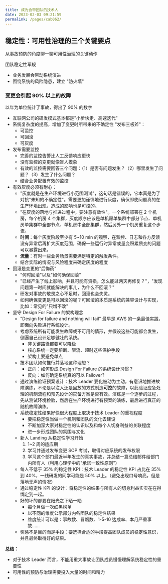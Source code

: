 ```yaml
---
title: 成为会带团队的技术人
date: 2023-02-03 09:21:59
permalink: /pages/cab062/
---
```



## 稳定性：可用性治理的三个关键要点

从事故预防的角度聊一聊可用性治理的关键动作

团队稳定性军规

- 业务发展会带动系统演进
- 围绕系统的风险隐患，建立 "防火墙"

### 变更会引起 90% 以上的故障

以年为单位统计了事故，得出了 90% 的数字

- 互联网公司的研发模式基本都是"小步快走、高速迭代"
- 系统复杂度的提高，增加了变更时所带来的不确定性
  "发布三板斧"：
    - 可监控
    - 可回滚
    - 可灰度
- 发布需要监控
    - 完善的监控告警比人工反馈响应更快
    - 没有监控的变更就像盲人摸象
    - 有效的监控需要回答三个问题：（1）是否有问题发生？（2）哪里发生了问题？（3）发生了什么问题？
    - 结合业务配置有效的监控
- 有效灰度必须有耐心：
    - "灰度就是在生产环境进行小范围测试"，这句话是错误的，它本真是为了对抗"未知的不确定性"。需要更加谨慎地进行灰度，确保即使问题真的在生产环境出现，造成的影响也是可控的。
    - "在灰度的落地与推进过程中，要注意有效性"。一个系统部署在 2 个机房，每个机房 4 个集群，灰度顺序应该是单机房单集群中部分节点、单机房单集群中全部节点、单机房中全部集群，然后另外一个机房重复这个步骤。
    - **时间**：每个灰度阶段至少有 5~10 min 的观察，在监控、日志和各方反馈没有异常后再扩大灰度范围，确保一些运行时异常或量变积累质变的问题可以暴露出来。
    - **流量**：有时一些业务场景需要满足特定的触发条件。
    - 结合实际的情况与风险程度来确定灰度的程度
- 回滚是变更的"后悔药"
    - "何时回滚"以及"如何确保回滚"
    - "已经产生了线上影响，并且可能有资损，怎么能过两天再修复？"，"发现问题第一时间就能解决的事儿，为什么不回滚？"
    - 研发对事故的敬畏之心不足时，回滚也会失灵。
    - 如何确保变更是可以回滚的呢？可回滚的本质是系统的兼容设计与实现，比如：常见的"只增不改"
- 坚守 Design For Failure 的架构理念
    - "Design for failure and nothing will fail" 最早是 AWS 的一条最佳实践，即面向失败进行系统设计。
    - 考虑系统所有可能发生故障或不可用的情形，并假设这些可能都会发生，倒逼自己设计足够健壮的系统。
        - 非关键路径都要可以降级
        - 核心系统一定要熔断、限流、超时这些保护手段
        - 架构上要避免单点
    - 技术团队如何推行并落地这种理想？
        - 正向：如何形成 Design For Failure 的系统设计习惯？
        - 反向：如何确定系统真的可以 Failover?
    - 通过演练验证预案设计：技术 Leader 要化被动为主动，有意识地推进故障演练，不论是以注入还是回放的方式制造**可控**的故障，以此验证应急处理的机制流程和预先设计的灾备方案是否有效。演练是一个逐步的过程，先从测试环境检验，然后在生产环境进行有预案的演练，最后进行真正的随机故障演练。
    - 系统稳定性结果好快很大程度上取决于技术 Leader 的重视程度
        - 要把稳定性当做一个机制和团队的文化去建设
        - 不断加深大家对稳定性的认识以及和每个人切身利益的关联程度
        - 进一步形成团队的氛围与文化
    - 新人 Landing 从稳定性学习开始
        1. 1~2 周的适应期
        2. 学习并通过发布变更 SOP 考试，取得对应系统的发布权限
        3. 学习这个部门最近半年发生的真实事故，并总结一篇总结邮件给部门内所有人（利用心理学中的"承诺一致性原则"）
    - 每人不低于 35% 的稳定性 KPI：技术 Leader 的稳定性 KPI 占比在 35% 到 40%，一线研发的同学可能是 50% 以上。（避免出现口号响亮，但是落地无声的情况）
    - 通过稳定性 KPI 的设计：将稳定性的结果与所有人的切身利益实实在在得绑定到一起。
    - 好的坏的都要在阳光之下晒一晒
        - 每个月做一次红黑榜单
        - 以不同的维度公示部分内各团队的稳定性结果
        - 维度统计可以是：事故数、冒烟数、1-5-10 达成率、本月严重事故……
    - 奖惩不是目的而是手段：要选择合适的手段提高团队成员的稳定性意识，并且最终取得好的结果。
 
**总结：**
- 对于技术 Leader 而言，不能用重大事故让团队成员慢慢理解系统稳定性的重要性
- 可用性的预防与治理需要投入大量的时间和精力
- 

    

    
    
    
    
    
    
    
    
  
  
